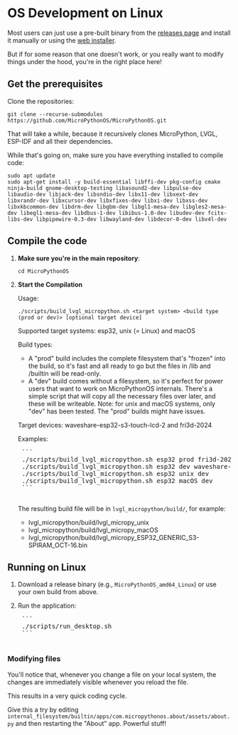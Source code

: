 # OS Development on Linux

Most users can just use a pre-built binary from the [releases page](https://github.com/MicroPythonOS/MicroPythonOS/releases) and install it manually or using the [web installer](https://install.MicroPythonOS.com).

But if for some reason that one doesn't work, or you really want to modify things under the hood, you're in the right place here!

## Get the prerequisites

Clone the repositories:

```
git clone --recurse-submodules https://github.com/MicroPythonOS/MicroPythonOS.git
```

That will take a while, because it recursively clones MicroPython, LVGL, ESP-IDF and all their dependencies.

While that's going on, make sure you have everything installed to compile code:

```
sudo apt update
sudo apt-get install -y build-essential libffi-dev pkg-config cmake ninja-build gnome-desktop-testing libasound2-dev libpulse-dev libaudio-dev libjack-dev libsndio-dev libx11-dev libxext-dev libxrandr-dev libxcursor-dev libxfixes-dev libxi-dev libxss-dev libxkbcommon-dev libdrm-dev libgbm-dev libgl1-mesa-dev libgles2-mesa-dev libegl1-mesa-dev libdbus-1-dev libibus-1.0-dev libudev-dev fcitx-libs-dev libpipewire-0.3-dev libwayland-dev libdecor-0-dev libv4l-dev
```

## Compile the code

1. **Make sure you're in the main repository**:

    ```
    cd MicroPythonOS
    ```

2. **Start the Compilation**

    Usage:

    ```
    ./scripts/build_lvgl_micropython.sh <target system> <build type (prod or dev)> [optional target device]
    ```

    Supported target systems: esp32, unix (= Linux) and macOS
    
    Build types: 
    - A "prod" build includes the complete filesystem that's "frozen" into the build, so it's fast and all ready to go but the files in /lib and /builtin will be read-only.
    - A "dev" build comes without a filesystem, so it's perfect for power users that want to work on MicroPythonOS internals. There's a simple script that will copy all the necessary files over later, and these will be writeable.
    Note: for unix and macOS systems, only "dev" has been tested. The "prod" builds might have issues.

    Target devices: waveshare-esp32-s3-touch-lcd-2 and fri3d-2024
    
    Examples:

    <pre>
    ```
    ./scripts/build_lvgl_micropython.sh esp32 prod fri3d-2024
    ./scripts/build_lvgl_micropython.sh esp32 dev waveshare-esp32-s3-touch-lcd-2
    ./scripts/build_lvgl_micropython.sh esp32 unix dev
    ./scripts/build_lvgl_micropython.sh esp32 macOS dev
    ```
    </pre>

    The resulting build file will be in `lvgl_micropython/build/`, for example:
    - lvgl_micropython/build/lvgl_micropy_unix
    - lvgl_micropython/build/lvgl_micropy_macOS
    - lvgl_micropython/build/lvgl_micropy_ESP32_GENERIC_S3-SPIRAM_OCT-16.bin

## Running on Linux

1. Download a release binary (e.g., `MicroPythonOS_amd64_Linux`) or use your own build from above.
2. Run the application:

    <pre>
    ```
    ./scripts/run_desktop.sh
    ```
    </pre>

### Modifying files

You'll notice that, whenever you change a file on your local system, the changes are immediately visible whenever you reload the file.

This results in a very quick coding cycle.

Give this a try by editing `internal_filesystem/builtin/apps/com.micropythonos.about/assets/about.py` and then restarting the "About" app. Powerful stuff!
